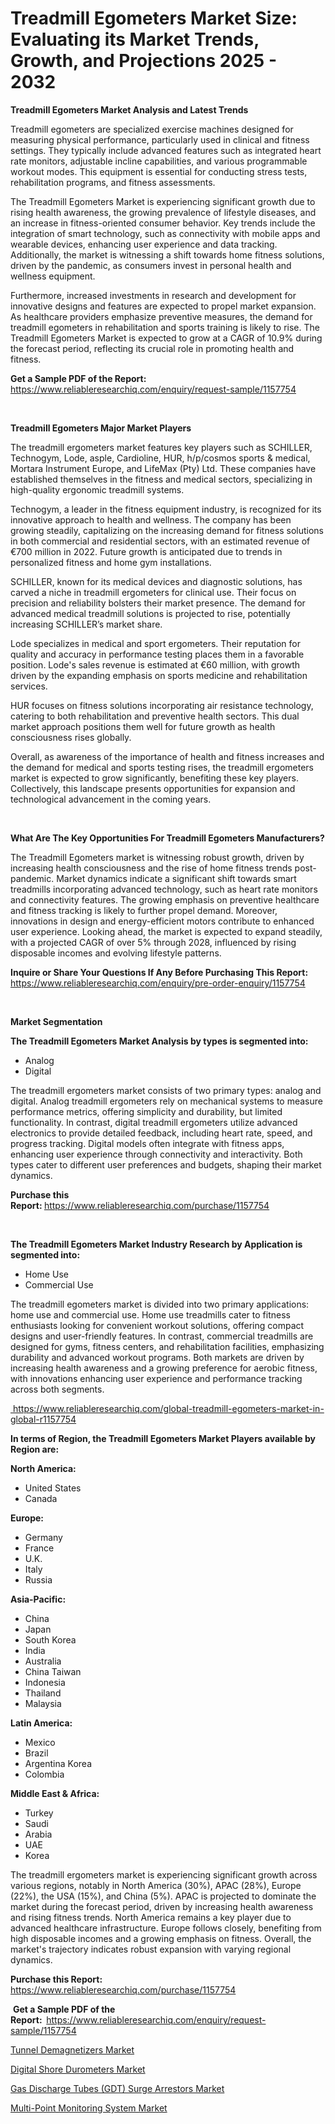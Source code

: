 <p><h1>Treadmill Egometers Market Size: Evaluating its Market Trends, Growth, and Projections 2025 - 2032</h1></p><p><strong>Treadmill Egometers Market Analysis and Latest Trends</strong></p>
<p><p>Treadmill egometers are specialized exercise machines designed for measuring physical performance, particularly used in clinical and fitness settings. They typically include advanced features such as integrated heart rate monitors, adjustable incline capabilities, and various programmable workout modes. This equipment is essential for conducting stress tests, rehabilitation programs, and fitness assessments.</p><p>The Treadmill Egometers Market is experiencing significant growth due to rising health awareness, the growing prevalence of lifestyle diseases, and an increase in fitness-oriented consumer behavior. Key trends include the integration of smart technology, such as connectivity with mobile apps and wearable devices, enhancing user experience and data tracking. Additionally, the market is witnessing a shift towards home fitness solutions, driven by the pandemic, as consumers invest in personal health and wellness equipment.</p><p>Furthermore, increased investments in research and development for innovative designs and features are expected to propel market expansion. As healthcare providers emphasize preventive measures, the demand for treadmill egometers in rehabilitation and sports training is likely to rise. The Treadmill Egometers Market is expected to grow at a CAGR of 10.9% during the forecast period, reflecting its crucial role in promoting health and fitness.</p></p>
<p><strong>Get a Sample PDF of the Report:&nbsp;</strong> <a href="https://www.reliableresearchiq.com/enquiry/request-sample/1157754?utm_campaign=99&utm_medium=2&utm_source=Github&utm_content=ia&utm_term=24022025&utm_id=treadmill-egometers">https://www.reliableresearchiq.com/enquiry/request-sample/1157754</a></p>
<p>&nbsp;</p>
<p><strong>Treadmill Egometers Major Market Players</strong></p>
<p><p>The treadmill ergometers market features key players such as SCHILLER, Technogym, Lode, asple, Cardioline, HUR, h/p/cosmos sports & medical, Mortara Instrument Europe, and LifeMax (Pty) Ltd. These companies have established themselves in the fitness and medical sectors, specializing in high-quality ergonomic treadmill systems.</p><p>Technogym, a leader in the fitness equipment industry, is recognized for its innovative approach to health and wellness. The company has been growing steadily, capitalizing on the increasing demand for fitness solutions in both commercial and residential sectors, with an estimated revenue of €700 million in 2022. Future growth is anticipated due to trends in personalized fitness and home gym installations.</p><p>SCHILLER, known for its medical devices and diagnostic solutions, has carved a niche in treadmill ergometers for clinical use. Their focus on precision and reliability bolsters their market presence. The demand for advanced medical treadmill solutions is projected to rise, potentially increasing SCHILLER’s market share.</p><p>Lode specializes in medical and sport ergometers. Their reputation for quality and accuracy in performance testing places them in a favorable position. Lode's sales revenue is estimated at €60 million, with growth driven by the expanding emphasis on sports medicine and rehabilitation services.</p><p>HUR focuses on fitness solutions incorporating air resistance technology, catering to both rehabilitation and preventive health sectors. This dual market approach positions them well for future growth as health consciousness rises globally.</p><p>Overall, as awareness of the importance of health and fitness increases and the demand for medical and sports testing rises, the treadmill ergometers market is expected to grow significantly, benefiting these key players. Collectively, this landscape presents opportunities for expansion and technological advancement in the coming years.</p></p>
<p>&nbsp;</p>
<p><strong>What Are The Key Opportunities For Treadmill Egometers Manufacturers?</strong></p>
<p><p>The Treadmill Egometers market is witnessing robust growth, driven by increasing health consciousness and the rise of home fitness trends post-pandemic. Market dynamics indicate a significant shift towards smart treadmills incorporating advanced technology, such as heart rate monitors and connectivity features. The growing emphasis on preventive healthcare and fitness tracking is likely to further propel demand. Moreover, innovations in design and energy-efficient motors contribute to enhanced user experience. Looking ahead, the market is expected to expand steadily, with a projected CAGR of over 5% through 2028, influenced by rising disposable incomes and evolving lifestyle patterns.</p></p>
<p><strong>Inquire or Share Your Questions If Any Before Purchasing This Report:</strong> <a href="https://www.reliableresearchiq.com/enquiry/pre-order-enquiry/1157754?utm_campaign=99&utm_medium=2&utm_source=Github&utm_content=ia&utm_term=24022025&utm_id=treadmill-egometers">https://www.reliableresearchiq.com/enquiry/pre-order-enquiry/1157754</a></p>
<p>&nbsp;</p>
<p><strong>Market Segmentation</strong></p>
<p><strong>The Treadmill Egometers Market Analysis by types is segmented into:</strong></p>
<p><ul><li>Analog</li><li>Digital</li></ul></p>
<p><p>The treadmill ergometers market consists of two primary types: analog and digital. Analog treadmill ergometers rely on mechanical systems to measure performance metrics, offering simplicity and durability, but limited functionality. In contrast, digital treadmill ergometers utilize advanced electronics to provide detailed feedback, including heart rate, speed, and progress tracking. Digital models often integrate with fitness apps, enhancing user experience through connectivity and interactivity. Both types cater to different user preferences and budgets, shaping their market dynamics.</p></p>
<p><strong>Purchase this Report:&nbsp;</strong><a href="https://www.reliableresearchiq.com/purchase/1157754?utm_campaign=99&utm_medium=2&utm_source=Github&utm_content=ia&utm_term=24022025&utm_id=treadmill-egometers">https://www.reliableresearchiq.com/purchase/1157754</a></p>
<p>&nbsp;</p>
<p><strong>The Treadmill Egometers Market Industry Research by Application is segmented into:</strong></p>
<p><ul><li>Home Use</li><li>Commercial Use</li></ul></p>
<p><p>The treadmill egometers market is divided into two primary applications: home use and commercial use. Home use treadmills cater to fitness enthusiasts looking for convenient workout solutions, offering compact designs and user-friendly features. In contrast, commercial treadmills are designed for gyms, fitness centers, and rehabilitation facilities, emphasizing durability and advanced workout programs. Both markets are driven by increasing health awareness and a growing preference for aerobic fitness, with innovations enhancing user experience and performance tracking across both segments.</p></p>
<p><a href="https://www.reliableresearchiq.com/global-treadmill-egometers-market-in-global-r1157754?utm_campaign=99&utm_medium=2&utm_source=Github&utm_content=ia&utm_term=24022025&utm_id=treadmill-egometers">&nbsp;https://www.reliableresearchiq.com/global-treadmill-egometers-market-in-global-r1157754</a></p>
<p><strong>In terms of Region, the Treadmill Egometers Market Players available by Region are:</strong></p>
<p>
    <p> <strong> North America: </strong>
        <ul>
            <li>United States</li>
            <li>Canada</li>
        </ul>
        </p> 
    <p> <strong> Europe: </strong>
        <ul>
            <li>Germany</li>
            <li>France</li>
            <li>U.K.</li>
            <li>Italy</li>
            <li>Russia</li>
        </ul>
        </p> 
    <p> <strong> Asia-Pacific: </strong>
        <ul>
            <li>China</li>
            <li>Japan</li>
            <li>South Korea</li>
            <li>India</li>
            <li>Australia</li>
            <li>China Taiwan</li>
            <li>Indonesia</li>
            <li>Thailand</li>
            <li>Malaysia</li>
        </ul>
        </p> 
    <p> <strong> Latin America: </strong>
        <ul>
            <li>Mexico</li>
            <li>Brazil</li>
            <li>Argentina Korea</li>
            <li>Colombia</li>
        </ul>
        </p> 
    <p> <strong> Middle East & Africa: </strong>
        <ul>
            <li>Turkey</li>
            <li>Saudi</li>
            <li>Arabia</li>
            <li>UAE</li>
            <li>Korea</li>
        </ul>
    </p>
    </p>
<p><p>The treadmill ergometers market is experiencing significant growth across various regions, notably in North America (30%), APAC (28%), Europe (22%), the USA (15%), and China (5%). APAC is projected to dominate the market during the forecast period, driven by increasing health awareness and rising fitness trends. North America remains a key player due to advanced healthcare infrastructure. Europe follows closely, benefiting from high disposable incomes and a growing emphasis on fitness. Overall, the market's trajectory indicates robust expansion with varying regional dynamics.</p></p>
<p><strong>Purchase this Report: </strong><a href="https://www.reliableresearchiq.com/purchase/1157754?utm_campaign=99&utm_medium=2&utm_source=Github&utm_content=ia&utm_term=24022025&utm_id=treadmill-egometers">https://www.reliableresearchiq.com/purchase/1157754</a></p>
<p>&nbsp;<strong>Get a Sample PDF of the Report:&nbsp;&nbsp;</strong><a href="https://www.reliableresearchiq.com/enquiry/request-sample/1157754?utm_campaign=99&utm_medium=2&utm_source=Github&utm_content=ia&utm_term=24022025&utm_id=treadmill-egometers">https://www.reliableresearchiq.com/enquiry/request-sample/1157754</a></p>
<p><strong></strong></p>
<p><p><a href="https://github.com/syiqvanyo/Market-Research-Report-List-1/blob/main/tunnel-demagnetizers-market.md?utm_campaign=99&utm_medium=2&utm_source=Github&utm_content=ia&utm_term=24022025&utm_id=treadmill-egometers">Tunnel Demagnetizers Market</a></p><p><a href="https://github.com/warshatulang0/Market-Research-Report-List-1/blob/main/digital-shore-durometers-market.md?utm_campaign=99&utm_medium=2&utm_source=Github&utm_content=ia&utm_term=24022025&utm_id=treadmill-egometers">Digital Shore Durometers Market</a></p><p><a href="https://github.com/minakibanov/Market-Research-Report-List-1/blob/main/gas-discharge-tubes-gdt-surge-arrestors-market.md?utm_campaign=99&utm_medium=2&utm_source=Github&utm_content=ia&utm_term=24022025&utm_id=treadmill-egometers">Gas Discharge Tubes (GDT) Surge Arrestors Market</a></p><p><a href="https://github.com/benicorogasi/Market-Research-Report-List-1/blob/main/multi-point-monitoring-system-market.md?utm_campaign=99&utm_medium=2&utm_source=Github&utm_content=ia&utm_term=24022025&utm_id=treadmill-egometers">Multi-Point Monitoring System Market</a></p></p>